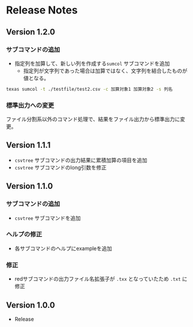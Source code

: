 # Release Notes

## Version 1.2.0

### サブコマンドの追加

- 指定列を加算して、新しい列を作成する`sumcol` サブコマンドを追加
    - 指定列が文字列であった場合は加算ではなく、文字列を結合したものが値となる。

```bash
texas sumcol -t ./testfile/test2.csv -c 加算対象1 加算対象2 -s 列名
```

### 標準出力への変更

ファイル分割系以外のコマンド処理で、結果をファイル出力から標準出力に変更。

## Version 1.1.1

- `csvtree` サブコマンドの出力結果に累積加算の項目を追加
- `csvtree` サブコマンドのlong引数を修正

## Version 1.1.0

### サブコマンドの追加

- `csvtree` サブコマンドを追加

### ヘルプの修正

- 各サブコマンドのヘルプにexampleを追加

### 修正

- redサブコマンドの出力ファイル名拡張子が `.txx` となっていたため `.txt` に修正

## Version 1.0.0

- Release